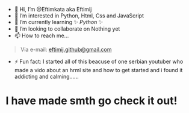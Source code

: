 - 👋 Hi, I’m @Eftimkata aka Eftimij
- 👀 I’m interested in Python, Html, Css and JavaScript
- 🌱 I’m currently learning ✨ *Python* ✨
- 💞️ I’m looking to collaborate on Nothing yet
- 📫 How to reach me...
> Via e-mail: eftimij.github@gmail.com
- ⚡ Fun fact: I started all of this beacuse of one serbian youtuber who made a vido about an hrml site and how to get started and i found it addicting and calming......
# I have made smth go check it out!

<!---
Eftimkata/Eftimkata is a ✨ special ✨ repository because its `README.md` (this file) appears on your GitHub profile.
You can click the Preview link to take a look at your changes.
--->
